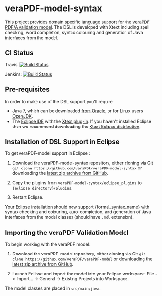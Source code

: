veraPDF-model-syntax
====================

This project provides domain specific language support for the [veraPDF PDF/A validation model](https://github.com/veraPDF/veraPDF-model). The DSL is developed with Xtext including spell checking, word completion, syntax colouring and generation of Java interfaces from the model.

CI Status
---------

Travis: [![Build Status](https://travis-ci.org/veraPDF/veraPDF-model-syntax.svg?branch=integration)](https://travis-ci.org/veraPDF/veraPDF-model-syntax)

Jenkins: [![Build Status](http://jenkins.opf-labs.org/view/veraPDF-jobs/job/veraPDF-model-syntax/badge/icon)](http://jenkins.opf-labs.org/view/veraPDF-jobs/job/veraPDF-model-syntax/)

Pre-requisites
--------------

In order to make use of the DSL support you'll require

 * Java 7, which can be downloaded [from Oracle](http://www.oracle.com/technetwork/java/javase/downloads/index.html), or for Linux users [OpenJDK](http://openjdk.java.net/install/index.html).
 * The [Eclipse IDE](https://eclipse.org/) with the [Xtext plug-in](https://eclipse.org/Xtext/download.html). If you haven't installed Eclipse then we recommend downloading the [Xtext Eclipse distribution](https://eclipse.org/Xtext/download.html).

Installation of DSL Support in Eclipse
--------------------------------------

To get veraPDF-model support in Eclipse :

 1. Download the veraPDF-model-syntax repository, either cloning via Git
 `git clone https://github.com/veraPDF/veraPDF-model-syntax` or downloading the [latest zip archive from GitHub](https://github.com/veraPDF/veraPDF-model-syntax/archive/master.zip).

 2. Copy the plugins from `veraPDF-model-syntax/eclipse_plugins` to `{eclipse_directory}/plugins`.

 3. Restart Eclipse.

Your Eclipse installation should now support {formal_syntax_name} with syntax checking and colouring, auto-completion, and generation of Java interfaces from the model classes (should have `.mdl` extension).

Importing the veraPDF Validation Model
--------------------------------------

To begin working with the veraPDF model:

 1. Download the veraPDF-model repository, either cloning via Git `git clone https://github.com/veraPDF/veraPDF-model` or downloading the [latest zip archive from GitHub](https://github.com/veraPDF/veraPDF-model/archive/master.zip).

 2. Launch Eclipse and import the model into your Eclipse workspace: File -> Import... -> General -> Existing Projects into Workspace.

The model classes are placed in `src/main/java`.
